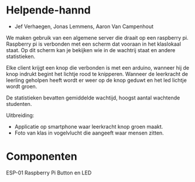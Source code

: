 # Helpende-hannd

- Jef Verhaegen, Jonas Lemmens, Aaron Van Campenhout

We maken gebruik van een algemene server die draait op een raspberry pi. Raspberry pi is verbonden met een scherm dat
vooraan in het klaslokaal staat. Op dit scherm kan je bekijken wie in de wachtrij staat en andere statistieken.

Elke client krijgt een knop die verbonden is met een arduino, wanneer hij de knop indrukt begint 
het lichtje rood te knipperen. Wanneer de leerkracht de leerling geholpen heeft wordt er weer op de knop geduwt en 
het led lichtje wordt groen. 

De statistieken bevatten gemiddelde wachtijd, hoogst aantal wachtende studenten.

Uitbreiding:  
+ Applicatie op smartphone waar leerkracht knop groen maakt.
+ Foto van klas in vogelvlucht die aangeeft waar mensen zitten.   

# Componenten

ESP-01
Raspberry Pi
Button en LED
